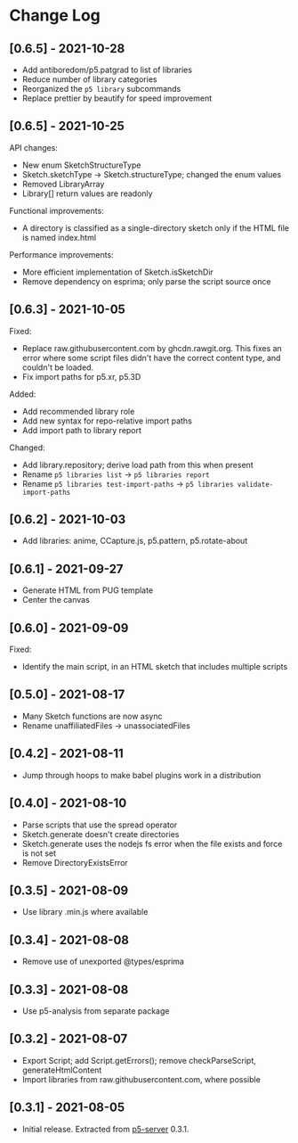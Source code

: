 # Change Log

## [0.6.5] - 2021-10-28

- Add antiboredom/p5.patgrad to list of libraries
- Reduce number of library categories
- Reorganized the `p5 library` subcommands
- Replace prettier by beautify for speed improvement

## [0.6.5] - 2021-10-25

API changes:

- New enum SketchStructureType
- Sketch.sketchType -> Sketch.structureType; changed the enum values
- Removed LibraryArray
- Library[] return values are readonly

Functional improvements:

- A directory is classified as a single-directory sketch only if the HTML file
  is named index.html

Performance improvements:

- More efficient implementation of Sketch.isSketchDir
- Remove dependency on esprima; only parse the script source once

## [0.6.3] - 2021-10-05

Fixed:

- Replace raw.githubusercontent.com by ghcdn.rawgit.org. This fixes an error where some script files didn't have the correct content type, and couldn't be loaded.
- Fix import paths for p5.xr, p5.3D

Added:

- Add recommended library role
- Add new syntax for repo-relative import paths
- Add import path to library report

Changed:

- Add library.repository; derive load path from this when present
- Rename `p5 libraries list` -> `p5 libraries report`
- Rename `p5 libraries test-import-paths` -> `p5 libraries validate-import-paths`

## [0.6.2] - 2021-10-03

- Add libraries: anime, CCapture.js, p5.pattern, p5.rotate-about

## [0.6.1] - 2021-09-27

- Generate HTML from PUG template
- Center the canvas

## [0.6.0] - 2021-09-09

Fixed:

- Identify the main script, in an HTML sketch that includes multiple scripts

## [0.5.0] - 2021-08-17

- Many Sketch functions are now async
- Rename unaffiliatedFiles -> unassociatedFiles

## [0.4.2] - 2021-08-11

- Jump through hoops to make babel plugins work in a distribution

## [0.4.0] - 2021-08-10

- Parse scripts that use the spread operator
- Sketch.generate doesn't create directories
- Sketch.generate uses the nodejs fs error when the file exists and force is not set
- Remove DirectoryExistsError

## [0.3.5] - 2021-08-09

- Use library .min.js where available

## [0.3.4] - 2021-08-08

- Remove use of unexported @types/esprima

## [0.3.3] - 2021-08-08

- Use p5-analysis from separate package

## [0.3.2] - 2021-08-07

- Export Script; add Script.getErrors(); remove checkParseScript, generateHtmlContent
- Import libraries from raw.githubusercontent.com, where possible

## [0.3.1] - 2021-08-05

- Initial release. Extracted from [p5-server](https://www.npmjs.com/package/p5-server) 0.3.1.
